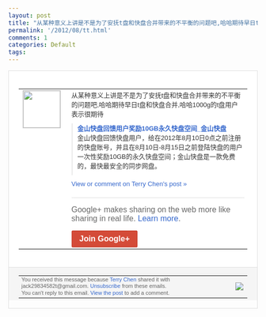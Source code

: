 ```yaml
---
layout: post
title: "从某种意义上讲是不是为了安抚t盘和快盘合并带来的不平衡的问题吧,哈哈期待早日t盘和..."
permalink: '/2012/08/tt.html'
comments: 1
categories: Default
tags: 
---
```

<div style="border:solid 1px #dfdfdf;color:#686868;font:13px Arial"><div style="background-color:#fff;padding:20px;"><table cellpadding="0" cellspacing="0"><tr><td style="padding-right:15px;vertical-align:top"><a href="https://plus.google.com/_/notifications/emlink?emrecipient=110200756825219614165&amp;emid=CPCFxuaT7rECFQRqtAodv3UAAA&amp;path=%2F108643996575278738906&amp;dt=1345189072439&amp;uob=8"><img height="75" src="https://lh3.googleusercontent.com/-KKRGTyJ5Bl0/AAAAAAAAAAI/AAAAAAAAEEY/jllxqER5dCk/s75-c-k-a/photo.jpg" style="border:solid 1px #cccccc;" width="75"/></a></td><td style="width:578px;color:#333;font:13px Arial;vertical-align:top"><div style="padding-bottom:10px">从某种意义上讲是不是为了安抚t盘和快盘合<wbr/>并带来的不平衡的问题吧,哈哈期待早日t盘<wbr/>和快盘合并,哈哈1000g的t盘用户表示<wbr/>很期待</div><div style="margin-bottom:10px;padding-left:10px; border-left:2px solid #EAEAEA"><span style="margin-right:5px"><a href="http://www.kuaipan.cn/special_0817.htm" style="color:#3366CC;text-decoration:none"><span style="font-weight:bold">金山快盘回馈用户奖励10GB永久快盘空间<wbr/>_金山快盘</span></a><div style="padding-bottom:10px">金山快盘回馈快盘用户，给在2012年8月<wbr/>10日0点之前注册的快盘账号，并且在8月<wbr/>10日-8月15日之前登陆快盘的用户一次<wbr/>性奖励10GB的永久快盘空间；金山快盘是<wbr/>一款免费的，最快最安全的同步网盘。</div></span></div><a href="https://plus.google.com/_/notifications/emlink?emrecipient=110200756825219614165&amp;emid=CPCFxuaT7rECFQRqtAodv3UAAA&amp;path=%2F108643996575278738906%2Fposts%2FBTnXiEhZxWj%3Fgpinv%3DAMIXal-rX1rmC_gjRULOsJubaue3fDQyyz_Kgmm9kpHBaEAFbRRu4jikuD0dksxAnKT_XhpX4IPewNT3zA669gMgxz31P9Fr0bVoNKw9aBqta-sZrf5ikHU&amp;dt=1345189072439&amp;uob=8" style="color:#3366CC;text-decoration:none">View or comment on Terry Chen's post »</a><div style="margin-top:20px;border-top:solid 1px #dfdfdf"><div style="padding:15px 0;color:#686868;font:16px Arial">Google+ makes sharing on the web more like sharing in real life. <a href="http://www.google.com/+/learnmore/" style="color:#3366CC;text-decoration:none">Learn more</a>.</div><a href="https://plus.google.com/_/notifications/emlink?emrecipient=110200756825219614165&amp;emid=CPCFxuaT7rECFQRqtAodv3UAAA&amp;path=%2F%3Fgpinv%3DAMIXal-rX1rmC_gjRULOsJubaue3fDQyyz_Kgmm9kpHBaEAFbRRu4jikuD0dksxAnKT_XhpX4IPewNT3zA669gMgxz31P9Fr0bVoNKw9aBqta-sZrf5ikHU&amp;dt=1345189072439&amp;uob=8" style="display:inline-block;padding:7px 15px;background-color:#d44b38; color:#fff;font-size:16px; font-weight:bold;border-radius:2px;-webkit-border-radius:2px; -moz-border-radius:2px;border:solid 1px #c43b28; white-space:nowrap;text-decoration:none">Join Google+</a></div></td></tr></table></div><div style="border-top:solid 1px #dfdfdf;padding:0 20px; background-color:#f5f5f5"><table cellpadding="0" cellspacing="0" style="height:50px"><tbody><tr><td style="vertical-align:middle;width:100%; color:#636363;font:11px Arial; line-height:120%">You received this message because <a href="https://plus.google.com/_/notifications/emlink?emrecipient=110200756825219614165&amp;emid=CPCFxuaT7rECFQRqtAodv3UAAA&amp;path=%2F108643996575278738906%3Fgpinv%3DAMIXal-rX1rmC_gjRULOsJubaue3fDQyyz_Kgmm9kpHBaEAFbRRu4jikuD0dksxAnKT_XhpX4IPewNT3zA669gMgxz31P9Fr0bVoNKw9aBqta-sZrf5ikHU&amp;dt=1345189072439&amp;uob=8" style="color:#3366CC;text-decoration:none">Terry Chen</a> shared it with jack29834582t@gmail.com. <a href="https://plus.google.com/_/notifications/emlink?emrecipient=110200756825219614165&amp;emid=CPCFxuaT7rECFQRqtAodv3UAAA&amp;path=%2F_%2Fnonplus%2Femailsettings%3Fgpinv%3DAMIXal-rX1rmC_gjRULOsJubaue3fDQyyz_Kgmm9kpHBaEAFbRRu4jikuD0dksxAnKT_XhpX4IPewNT3zA669gMgxz31P9Fr0bVoNKw9aBqta-sZrf5ikHU%26est%3DADH5u8XoA5arhqbgq5Eh5qaMg5zWSpCyXhLgylLCcFDlDrrDRiJ1UnvTZ12w6dVGsFm1_V164v5QambXlV3Dqd9iG9ViPK42mKMQEcJW3nkgqQRRakGsoyYDi-TUg5T6CujB727soDkIEMs2ZeWCcc_rsNXWLmXpVQ&amp;dt=1345189072439&amp;uob=8" style="color:#3366CC;text-decoration:none">Unsubscribe</a> from these emails.<br/>You can't reply to this email. <a href="https://plus.google.com/_/notifications/emlink?emrecipient=110200756825219614165&amp;emid=CPCFxuaT7rECFQRqtAodv3UAAA&amp;path=%2F108643996575278738906%2Fposts%2FBTnXiEhZxWj%3Fgpinv%3DAMIXal-rX1rmC_gjRULOsJubaue3fDQyyz_Kgmm9kpHBaEAFbRRu4jikuD0dksxAnKT_XhpX4IPewNT3zA669gMgxz31P9Fr0bVoNKw9aBqta-sZrf5ikHU&amp;dt=1345189072439&amp;uob=8" style="color:#3366CC;text-decoration:none">View the post</a> to add a comment.<br/></td><td><img src="https://ssl.gstatic.com/s2/oz/images/notifications/logo/google-plus-6617a72bb36cc548861652780c9e6ff1.png"/></td></tr></tbody></table></div></div>